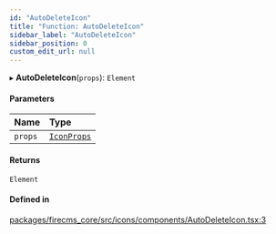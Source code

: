 ```yaml
---
id: "AutoDeleteIcon"
title: "Function: AutoDeleteIcon"
sidebar_label: "AutoDeleteIcon"
sidebar_position: 0
custom_edit_url: null
---
```


▸ **AutoDeleteIcon**(`props`): `Element`

#### Parameters

| Name | Type |
| :------ | :------ |
| `props` | [`IconProps`](../types/IconProps.md) |

#### Returns

`Element`

#### Defined in

[packages/firecms_core/src/icons/components/AutoDeleteIcon.tsx:3](https://github.com/FireCMSco/firecms/blob/d45f3739/packages/firecms_core/src/icons/components/AutoDeleteIcon.tsx#L3)

